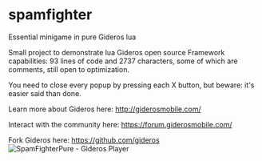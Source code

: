 # spamfighter
Essential minigame in pure Gideros lua

Small project to demonstrate lua Gideros open source Framework capabilities: 
93 lines of code and 2737 characters, some of which are comments, still open to optimization. 

You need to close every popup by pressing each X button, but beware: it's easier said than done.

Learn more about Gideros here: 
http://giderosmobile.com/

Interact with the community here:
https://forum.giderosmobile.com/

Fork Gideros here: 
https://github.com/gideros
![SpamFighterPure - Gideros Player](https://user-images.githubusercontent.com/8805969/235193170-63c537a3-12a1-4d8a-9c80-65981ccc0fd3.png)
